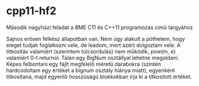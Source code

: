 # cpp11-hf2
Második nagyházi feladat a BME C11 és C++11 programozás című tárgyához

Sajnos erősen félkész állapotban van. Nem úgy alakult a póthetem, hogy eleget tudjak foglalkozni vele, de leadom, mert azért dolgoztam vele. A titkosítás valamiért (szerintem túlcsordulás) nem működik, pow(m, e) valamiért 0-t returnol. Talán egy BigNum osztállyal lehetne megoldani. Képes felbontani egy fájlt megfelelő méretű darabokra (szintén hardcodoltam egy értéket a bignum osztály hiánya miatt), egyenként titkosítaná, majd egyenlő hosszúságú blokkokban írja ki a titkosított értéket.
